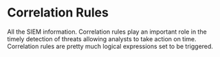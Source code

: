 # Correlation Rules
All the SIEM information.
Correlation rules play an important role in the timely detection of threats allowing analysts to take action on time. Correlation rules are pretty much logical expressions set to be triggered.

